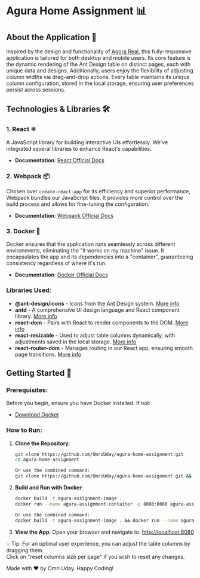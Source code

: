 # Agura Home Assignment 📊

## About the Application 📌

Inspired by the design and functionality of [Agora Real](https://agorareal.com/), this fully-responsive application is tailored for both desktop and mobile users. Its core feature is the dynamic rendering of the Ant Design table on distinct pages, each with unique data and designs. Additionally, users enjoy the flexibility of adjusting column widths via drag-and-drop actions. Every table maintains its unique column configuration, stored in the local storage, ensuring user preferences persist across sessions.

## Technologies & Libraries 🛠️

### 1. React ⚛️

A JavaScript library for building interactive UIs effortlessly. We've integrated several libraries to enhance React's capabilities.
- **Documentation**: [React Official Docs](https://reactjs.org/docs/getting-started.html)

### 2. Webpack 📦

Chosen over `create-react-app` for its efficiency and superior performance, Webpack bundles our JavaScript files. It provides more control over the build process and allows for fine-tuning the configuration.
- **Documentation**: [Webpack Official Docs](https://webpack.js.org/concepts/)

### 3. Docker 🐳

Docker ensures that the application runs seamlessly across different environments, eliminating the "it works on my machine" issue. It encapsulates the app and its dependencies into a "container", guaranteeing consistency regardless of where it's run.
- **Documentation**: [Docker Official Docs](https://docs.docker.com/get-started/overview/)

### Libraries Used:

- **@ant-design/icons** - Icons from the Ant Design system. [More info](https://ant.design/components/icon/)
- **antd** - A comprehensive UI design language and React component library. [More info](https://ant.design/docs/react/introduce)
- **react-dom** - Pairs with React to render components to the DOM. [More info](https://reactjs.org/docs/react-dom.html)
- **react-resizable** - Used to adjust table columns dynamically, with adjustments saved in the local storage. [More info](https://github.com/STRML/react-resizable)
- **react-router-dom** - Manages routing in our React app, ensuring smooth page transitions. [More info](https://reactrouter.com/web/guides/quick-start)

## Getting Started 🚀

### Prerequisites:

Before you begin, ensure you have Docker installed. If not:
- [Download Docker](https://www.docker.com/products/docker-desktop)

### How to Run:

1. **Clone the Repository**:
   ```bash
   git clone https://github.com/OmriUday/agura-home-assignment.git
   cd agura-home-assignment

   Or use the combined command:
   git clone https://github.com/OmriUday/agura-home-assignment.git && cd agura-home-assignment

2. **Build and Run with Docker**:
   ```bash
   docker build -t agura-assignment-image .
   docker run --name agura-assignment-container -p 8080:8080 agura-assignment-image

   Or use the combined command:
   docker build -t agura-assignment-image . && docker run --name agura-assignment-container -p 8080:8080 agura-assignment-image

2. **View the App**:
   Open your browser and navigate to: [http://localhost:8080](http://localhost:8080/)


💡 Tip: For an optimal user experience, you can adjust the table columns by dragging them.<br>
     Click on "reset columns size per page" if you wish to reset any changes.

Made with ❤️ by Omri Uday.
Happy Coding!
